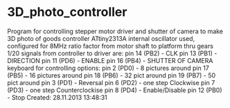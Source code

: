 # 3D_photo_controller
 Program for controlling stepper motor driver and shutter of camera to make 3D photo of goods
 controller ATtiny2313A
 internal oscillator used, configured for 8MHz
 ratio factor from motor shaft to platform thru gears 1/20
 signals from controller to driver are:
				pin 14 (PB2) - CLK
				pin 13 (PB1) - DIRECTION
				pin 11 (PD6) - ENABLE
				pin 16 (PB4) - SHUTTER OF CAMERA
 keyboard for controlling options:
				pin 2 (PD0)	 - 8 pictures around
				pin 17 (PB5) - 16 pictures around
				pin 18 (PB6) - 32 pict around
				pin 19 (PB7) - 50 pict around
				pin 3 (PD1)  - Reversal
				pin 6 (PD2)  - one step Clockwise
				pin 7 (PD3)	 - one step Counterclockise
				pin 8 (PD4)	 - Enable/Disable
				pin 12 (PB0) - Stop
  Created: 28.11.2013 13:48:31
